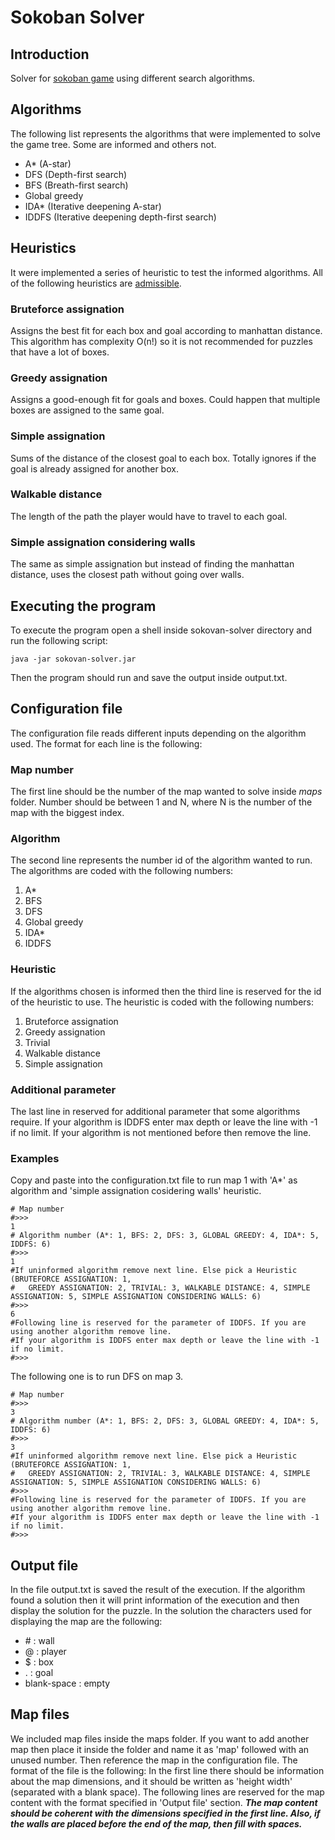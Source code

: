 # Sokoban Solver
## Introduction
Solver for [sokoban game](https://en.wikipedia.org/wiki/Sokoban) using different search algorithms.
## Algorithms
The following list represents the algorithms that were implemented to solve the game tree. Some are informed and others not.
- A* (A-star)
- DFS (Depth-first search)
- BFS (Breath-first search)
- Global greedy
- IDA* (Iterative deepening A-star)
- IDDFS (Iterative deepening depth-first search)
## Heuristics
It were implemented a series of heuristic to test the informed algorithms. All of the following heuristics are [admissible](https://en.wikipedia.org/wiki/Admissible_heuristic?oldformat=true). 
### Bruteforce assignation
Assigns the best fit for each box and goal according to manhattan distance. This algorithm has complexity O(n!) so it is not recommended for puzzles that have a lot of boxes.
### Greedy assignation
Assigns a good-enough fit for goals and boxes. Could happen that multiple boxes are assigned to the same goal.
### Simple assignation
Sums of the distance of the closest goal to each box. Totally ignores if the goal is already assigned for another box.
### Walkable distance
The length of the path the player would have to travel to each goal.
### Simple assignation considering walls
The same as simple assignation but instead of finding the manhattan distance, uses the closest path without going over walls.
## Executing the program
To execute the program open a shell inside sokovan-solver directory and run the following script:
```
java -jar sokovan-solver.jar
```
Then the program should run and save the output inside output.txt.
## Configuration file
The configuration file reads different inputs depending on the algorithm used. The format for each line is the following:
### Map number
The first line should be the number of the map wanted to solve inside *maps* folder. Number should be between 1 and N, where N is the number of the map with the biggest index.
### Algorithm
The second line represents the number id of the algorithm wanted to run. The algorithms are coded with the following numbers:
1. A*
2. BFS
3. DFS
4. Global greedy
5. IDA*
6. IDDFS
### Heuristic
If the algorithms chosen is informed then the third line is reserved for the id of the heuristic to use. The heuristic is coded with the following numbers:
1. Bruteforce assignation
2. Greedy assignation
3. Trivial
4. Walkable distance
5. Simple assignation
### Additional parameter
The last line in reserved for additional parameter that some algorithms require. If your algorithm is IDDFS enter max depth or leave the line with -1 if no limit.
If your algorithm is not mentioned before then remove the line.
### Examples
Copy and paste into the configuration.txt file to run map 1 with 'A*' as algorithm and 'simple assignation cosidering walls' heuristic.
```
# Map number
#>>>
1
# Algorithm number (A*: 1, BFS: 2, DFS: 3, GLOBAL GREEDY: 4, IDA*: 5, IDDFS: 6)
#>>>
1
#If uninformed algorithm remove next line. Else pick a Heuristic (BRUTEFORCE ASSIGNATION: 1,
#	GREEDY ASSIGNATION: 2, TRIVIAL: 3, WALKABLE DISTANCE: 4, SIMPLE ASSIGNATION: 5, SIMPLE ASSIGNATION CONSIDERING WALLS: 6)
#>>>
6
#Following line is reserved for the parameter of IDDFS. If you are using another algorithm remove line.
#If your algorithm is IDDFS enter max depth or leave the line with -1 if no limit.
#>>>
```
The following one is to run DFS on map 3.
```
# Map number
#>>>
3
# Algorithm number (A*: 1, BFS: 2, DFS: 3, GLOBAL GREEDY: 4, IDA*: 5, IDDFS: 6)
#>>>
3
#If uninformed algorithm remove next line. Else pick a Heuristic (BRUTEFORCE ASSIGNATION: 1,
#	GREEDY ASSIGNATION: 2, TRIVIAL: 3, WALKABLE DISTANCE: 4, SIMPLE ASSIGNATION: 5, SIMPLE ASSIGNATION CONSIDERING WALLS: 6)
#>>>
#Following line is reserved for the parameter of IDDFS. If you are using another algorithm remove line.
#If your algorithm is IDDFS enter max depth or leave the line with -1 if no limit.
#>>>
```
## Output file
In the file output.txt is saved the result of the execution. If the algorithm found a solution then it will print information of the execution and then display the solution for the puzzle.
In the solution the characters used for displaying the map are the following:
* \# : wall
* @ : player
* $ : box
* . : goal
* blank-space : empty
## Map files
We included map files inside the maps folder. If you want to add another map then place it inside the folder and name it as 'map' followed with an unused number. Then reference the map in the configuration file.
The format of the file is the following:
In the first line there should be information about the map dimensions, and it should be written as 'height width' (separated with a blank space).
The following lines are reserved for the map content with the format specified in 'Output file' section.
***The map content should be coherent with the dimensions specified in the first line. Also, if the walls are placed before the end of the map, then fill with spaces.***
